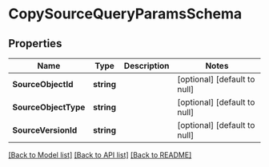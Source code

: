 # CopySourceQueryParamsSchema

## Properties
Name | Type | Description | Notes
------------ | ------------- | ------------- | -------------
**SourceObjectId** | **string** |  | [optional] [default to null]
**SourceObjectType** | **string** |  | [optional] [default to null]
**SourceVersionId** | **string** |  | [optional] [default to null]

[[Back to Model list]](../README.md#documentation-for-models) [[Back to API list]](../README.md#documentation-for-api-endpoints) [[Back to README]](../README.md)


